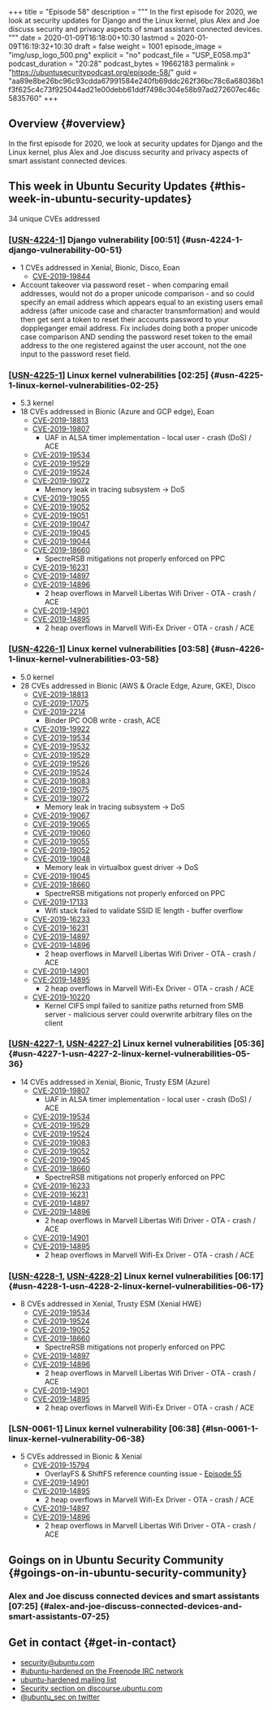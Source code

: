 +++
title = "Episode 58"
description = """
  In the first episode for 2020, we look at security updates for Django and
  the Linux kernel, plus Alex and Joe discuss security and privacy aspects of
  smart assistant connected devices.
  """
date = 2020-01-09T16:18:00+10:30
lastmod = 2020-01-09T16:19:32+10:30
draft = false
weight = 1001
episode_image = "img/usp_logo_500.png"
explicit = "no"
podcast_file = "USP_E058.mp3"
podcast_duration = "20:28"
podcast_bytes = 19662183
permalink = "https://ubuntusecuritypodcast.org/episode-58/"
guid = "aa89e8be26bc96c93cdda67991584e240fb69ddc262f36bc78c6a68036b1f3f625c4c73f925044ad21e00debb61ddf7498c304e58b97ad272607ec46c5835760"
+++

## Overview {#overview}

In the first episode for 2020, we look at security updates for Django and
the Linux kernel, plus Alex and Joe discuss security and privacy aspects of
smart assistant connected devices.


## This week in Ubuntu Security Updates {#this-week-in-ubuntu-security-updates}

34 unique CVEs addressed


### [[USN-4224-1](https://usn.ubuntu.com/4224-1/)] Django vulnerability [00:51] {#usn-4224-1-django-vulnerability-00-51}

-   1 CVEs addressed in Xenial, Bionic, Disco, Eoan
    -   [CVE-2019-19844](https://people.canonical.com/~ubuntu-security/cve/CVE-2019-19844) <!-- high -->
-   Account takeover via password reset - when comparing email addresses,
    would not do a proper unicode comparison - and so could specify an email
    address which appears equal to an existing users email address (after
    unicode case and character transmformation) and would then get sent a
    token to reset their accounts password to your doppleganger email
    address. Fix includes doing both a proper unicode case comparison AND
    sending the password reset token to the email address to the one
    registered against the user account, not the one input to the password
    reset field.


### [[USN-4225-1](https://usn.ubuntu.com/4225-1/)] Linux kernel vulnerabilities [02:25] {#usn-4225-1-linux-kernel-vulnerabilities-02-25}

-   5.3 kernel
-   18 CVEs addressed in Bionic (Azure and GCP edge), Eoan
    -   [CVE-2019-18813](https://people.canonical.com/~ubuntu-security/cve/CVE-2019-18813) <!-- negligible -->
    -   [CVE-2019-19807](https://people.canonical.com/~ubuntu-security/cve/CVE-2019-19807) <!-- medium -->
        -   UAF in ALSA timer implementation - local user - crash (DoS) / ACE
    -   [CVE-2019-19534](https://people.canonical.com/~ubuntu-security/cve/CVE-2019-19534) <!-- low -->
    -   [CVE-2019-19529](https://people.canonical.com/~ubuntu-security/cve/CVE-2019-19529) <!-- low -->
    -   [CVE-2019-19524](https://people.canonical.com/~ubuntu-security/cve/CVE-2019-19524) <!-- low -->
    -   [CVE-2019-19072](https://people.canonical.com/~ubuntu-security/cve/CVE-2019-19072) <!-- medium -->
        -   Memory leak in tracing subsystem -> DoS
    -   [CVE-2019-19055](https://people.canonical.com/~ubuntu-security/cve/CVE-2019-19055) <!-- low -->
    -   [CVE-2019-19052](https://people.canonical.com/~ubuntu-security/cve/CVE-2019-19052) <!-- low -->
    -   [CVE-2019-19051](https://people.canonical.com/~ubuntu-security/cve/CVE-2019-19051) <!-- low -->
    -   [CVE-2019-19047](https://people.canonical.com/~ubuntu-security/cve/CVE-2019-19047) <!-- low -->
    -   [CVE-2019-19045](https://people.canonical.com/~ubuntu-security/cve/CVE-2019-19045) <!-- low -->
    -   [CVE-2019-19044](https://people.canonical.com/~ubuntu-security/cve/CVE-2019-19044) <!-- low -->
    -   [CVE-2019-18660](https://people.canonical.com/~ubuntu-security/cve/CVE-2019-18660) <!-- medium -->
        -   SpectreRSB mitigations not properly enforced on PPC
    -   [CVE-2019-16231](https://people.canonical.com/~ubuntu-security/cve/CVE-2019-16231) <!-- low -->
    -   [CVE-2019-14897](https://people.canonical.com/~ubuntu-security/cve/CVE-2019-14897) <!-- medium -->
    -   [CVE-2019-14896](https://people.canonical.com/~ubuntu-security/cve/CVE-2019-14896) <!-- medium -->
        -   2 heap overflows in Marvell Libertas Wifi Driver - OTA - crash / ACE
    -   [CVE-2019-14901](https://people.canonical.com/~ubuntu-security/cve/CVE-2019-14901) <!-- medium -->
    -   [CVE-2019-14895](https://people.canonical.com/~ubuntu-security/cve/CVE-2019-14895) <!-- medium -->
        -   2 heap overflows in Marvell Wifi-Ex Driver - OTA - crash / ACE


### [[USN-4226-1](https://usn.ubuntu.com/4226-1/)] Linux kernel vulnerabilities [03:58] {#usn-4226-1-linux-kernel-vulnerabilities-03-58}

-   5.0 kernel
-   28 CVEs addressed in Bionic (AWS & Oracle Edge, Azure, GKE), Disco
    -   [CVE-2019-18813](https://people.canonical.com/~ubuntu-security/cve/CVE-2019-18813) <!-- negligible -->
    -   [CVE-2019-17075](https://people.canonical.com/~ubuntu-security/cve/CVE-2019-17075) <!-- negligible -->
    -   [CVE-2019-2214](https://people.canonical.com/~ubuntu-security/cve/CVE-2019-2214) <!-- medium -->
        -   Binder IPC OOB write - crash, ACE
    -   [CVE-2019-19922](https://people.canonical.com/~ubuntu-security/cve/CVE-2019-19922) <!-- medium -->
    -   [CVE-2019-19534](https://people.canonical.com/~ubuntu-security/cve/CVE-2019-19534) <!-- low -->
    -   [CVE-2019-19532](https://people.canonical.com/~ubuntu-security/cve/CVE-2019-19532) <!-- low -->
    -   [CVE-2019-19529](https://people.canonical.com/~ubuntu-security/cve/CVE-2019-19529) <!-- low -->
    -   [CVE-2019-19526](https://people.canonical.com/~ubuntu-security/cve/CVE-2019-19526) <!-- low -->
    -   [CVE-2019-19524](https://people.canonical.com/~ubuntu-security/cve/CVE-2019-19524) <!-- low -->
    -   [CVE-2019-19083](https://people.canonical.com/~ubuntu-security/cve/CVE-2019-19083) <!-- low -->
    -   [CVE-2019-19075](https://people.canonical.com/~ubuntu-security/cve/CVE-2019-19075) <!-- low -->
    -   [CVE-2019-19072](https://people.canonical.com/~ubuntu-security/cve/CVE-2019-19072) <!-- medium -->
        -   Memory leak in tracing subsystem -> DoS
    -   [CVE-2019-19067](https://people.canonical.com/~ubuntu-security/cve/CVE-2019-19067) <!-- low -->
    -   [CVE-2019-19065](https://people.canonical.com/~ubuntu-security/cve/CVE-2019-19065) <!-- low -->
    -   [CVE-2019-19060](https://people.canonical.com/~ubuntu-security/cve/CVE-2019-19060) <!-- low -->
    -   [CVE-2019-19055](https://people.canonical.com/~ubuntu-security/cve/CVE-2019-19055) <!-- low -->
    -   [CVE-2019-19052](https://people.canonical.com/~ubuntu-security/cve/CVE-2019-19052) <!-- low -->
    -   [CVE-2019-19048](https://people.canonical.com/~ubuntu-security/cve/CVE-2019-19048) <!-- medium -->
        -   Memory leak in virtualbox guest driver -> DoS
    -   [CVE-2019-19045](https://people.canonical.com/~ubuntu-security/cve/CVE-2019-19045) <!-- low -->
    -   [CVE-2019-18660](https://people.canonical.com/~ubuntu-security/cve/CVE-2019-18660) <!-- medium -->
        -   SpectreRSB mitigations not properly enforced on PPC
    -   [CVE-2019-17133](https://people.canonical.com/~ubuntu-security/cve/CVE-2019-17133) <!-- medium -->
        -   Wifi stack failed to validate SSID IE length - buffer overflow
    -   [CVE-2019-16233](https://people.canonical.com/~ubuntu-security/cve/CVE-2019-16233) <!-- low -->
    -   [CVE-2019-16231](https://people.canonical.com/~ubuntu-security/cve/CVE-2019-16231) <!-- low -->
    -   [CVE-2019-14897](https://people.canonical.com/~ubuntu-security/cve/CVE-2019-14897) <!-- medium -->
    -   [CVE-2019-14896](https://people.canonical.com/~ubuntu-security/cve/CVE-2019-14896) <!-- medium -->
        -   2 heap overflows in Marvell Libertas Wifi Driver - OTA - crash / ACE
    -   [CVE-2019-14901](https://people.canonical.com/~ubuntu-security/cve/CVE-2019-14901) <!-- medium -->
    -   [CVE-2019-14895](https://people.canonical.com/~ubuntu-security/cve/CVE-2019-14895) <!-- medium -->
        -   2 heap overflows in Marvell Wifi-Ex Driver - OTA - crash / ACE
    -   [CVE-2019-10220](https://people.canonical.com/~ubuntu-security/cve/CVE-2019-10220) <!-- medium -->
        -   Kernel CIFS impl failed to sanitize paths returned from SMB server -
            malicious server could overwrite arbitrary files on the client


### [[USN-4227-1](https://usn.ubuntu.com/4227-1/), [USN-4227-2](https://usn.ubuntu.com/4227-2/)] Linux kernel vulnerabilities [05:36] {#usn-4227-1-usn-4227-2-linux-kernel-vulnerabilities-05-36}

-   14 CVEs addressed in Xenial, Bionic, Trusty ESM (Azure)
    -   [CVE-2019-19807](https://people.canonical.com/~ubuntu-security/cve/CVE-2019-19807) <!-- medium -->
        -   UAF in ALSA timer implementation - local user - crash (DoS) / ACE
    -   [CVE-2019-19534](https://people.canonical.com/~ubuntu-security/cve/CVE-2019-19534) <!-- low -->
    -   [CVE-2019-19529](https://people.canonical.com/~ubuntu-security/cve/CVE-2019-19529) <!-- low -->
    -   [CVE-2019-19524](https://people.canonical.com/~ubuntu-security/cve/CVE-2019-19524) <!-- low -->
    -   [CVE-2019-19083](https://people.canonical.com/~ubuntu-security/cve/CVE-2019-19083) <!-- low -->
    -   [CVE-2019-19052](https://people.canonical.com/~ubuntu-security/cve/CVE-2019-19052) <!-- low -->
    -   [CVE-2019-19045](https://people.canonical.com/~ubuntu-security/cve/CVE-2019-19045) <!-- low -->
    -   [CVE-2019-18660](https://people.canonical.com/~ubuntu-security/cve/CVE-2019-18660) <!-- medium -->
        -   SpectreRSB mitigations not properly enforced on PPC
    -   [CVE-2019-16233](https://people.canonical.com/~ubuntu-security/cve/CVE-2019-16233) <!-- low -->
    -   [CVE-2019-16231](https://people.canonical.com/~ubuntu-security/cve/CVE-2019-16231) <!-- low -->
    -   [CVE-2019-14897](https://people.canonical.com/~ubuntu-security/cve/CVE-2019-14897) <!-- medium -->
    -   [CVE-2019-14896](https://people.canonical.com/~ubuntu-security/cve/CVE-2019-14896) <!-- medium -->
        -   2 heap overflows in Marvell Libertas Wifi Driver - OTA - crash / ACE
    -   [CVE-2019-14901](https://people.canonical.com/~ubuntu-security/cve/CVE-2019-14901) <!-- medium -->
    -   [CVE-2019-14895](https://people.canonical.com/~ubuntu-security/cve/CVE-2019-14895) <!-- medium -->
        -   2 heap overflows in Marvell Wifi-Ex Driver - OTA - crash / ACE


### [[USN-4228-1](https://usn.ubuntu.com/4228-1/), [USN-4228-2](https://usn.ubuntu.com/4228-2/)] Linux kernel vulnerabilities [06:17] {#usn-4228-1-usn-4228-2-linux-kernel-vulnerabilities-06-17}

-   8 CVEs addressed in Xenial, Trusty ESM (Xenial HWE)
    -   [CVE-2019-19534](https://people.canonical.com/~ubuntu-security/cve/CVE-2019-19534) <!-- low -->
    -   [CVE-2019-19524](https://people.canonical.com/~ubuntu-security/cve/CVE-2019-19524) <!-- low -->
    -   [CVE-2019-19052](https://people.canonical.com/~ubuntu-security/cve/CVE-2019-19052) <!-- low -->
    -   [CVE-2019-18660](https://people.canonical.com/~ubuntu-security/cve/CVE-2019-18660) <!-- medium -->
        -   SpectreRSB mitigations not properly enforced on PPC
    -   [CVE-2019-14897](https://people.canonical.com/~ubuntu-security/cve/CVE-2019-14897) <!-- medium -->
    -   [CVE-2019-14896](https://people.canonical.com/~ubuntu-security/cve/CVE-2019-14896) <!-- medium -->
        -   2 heap overflows in Marvell Libertas Wifi Driver - OTA - crash / ACE
    -   [CVE-2019-14901](https://people.canonical.com/~ubuntu-security/cve/CVE-2019-14901) <!-- medium -->
    -   [CVE-2019-14895](https://people.canonical.com/~ubuntu-security/cve/CVE-2019-14895) <!-- medium -->
        -   2 heap overflows in Marvell Wifi-Ex Driver - OTA - crash / ACE


### [LSN-0061-1] Linux kernel vulnerability [06:38] {#lsn-0061-1-linux-kernel-vulnerability-06-38}

-   5 CVEs addressed in Bionic & Xenial
    -   [CVE-2019-15794](https://people.canonical.com/~ubuntu-security/cve/CVE-2019-15794) <!-- medium -->
        -   OverlayFS & ShiftFS reference counting issue - [Episode 55](https://ubuntusecuritypodcast.org/episode-55/)
    -   [CVE-2019-14901](https://people.canonical.com/~ubuntu-security/cve/CVE-2019-14901) <!-- medium -->
    -   [CVE-2019-14895](https://people.canonical.com/~ubuntu-security/cve/CVE-2019-14895) <!-- medium -->
        -   2 heap overflows in Marvell Wifi-Ex Driver - OTA - crash / ACE
    -   [CVE-2019-14897](https://people.canonical.com/~ubuntu-security/cve/CVE-2019-14897) <!-- medium -->
    -   [CVE-2019-14896](https://people.canonical.com/~ubuntu-security/cve/CVE-2019-14896) <!-- medium -->
        -   2 heap overflows in Marvell Libertas Wifi Driver - OTA - crash / ACE


## Goings on in Ubuntu Security Community {#goings-on-in-ubuntu-security-community}


### Alex and Joe discuss connected devices and smart assistants [07:25] {#alex-and-joe-discuss-connected-devices-and-smart-assistants-07-25}


## Get in contact {#get-in-contact}

-   [security@ubuntu.com](mailto:security@ubuntu.com)
-   [#ubuntu-hardened on the Freenode IRC network](http://webchat.freenode.net/#ubuntu-hardened)
-   [ubuntu-hardened mailing list](https://lists.ubuntu.com/mailman/listinfo/ubuntu-hardened)
-   [Security section on discourse.ubuntu.com](https://discourse.ubuntu.com/c/security)
-   [@ubuntu\_sec on twitter](https://twitter.com/ubuntu%5Fsec)